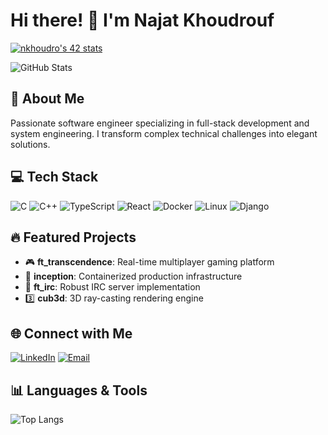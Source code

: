 # Hi there! 👋 I'm Najat Khoudrouf

[![nkhoudro's 42 stats](https://badge.mediaplus.ma/binary/nkhoudro)](https://github.com/oakoudad/badge42)


![GitHub Stats](https://github-readme-stats.vercel.app/api?username=Nkhou&theme=dark&show_icons=true)

## 🚀 About Me
Passionate software engineer specializing in full-stack development and system engineering. I transform complex technical challenges into elegant solutions.

## 💻 Tech Stack
![C](https://img.shields.io/badge/C-00599C?style=for-the-badge&logo=c&logoColor=white)
![C++](https://img.shields.io/badge/C++-00599C?style=for-the-badge&logo=c%2B%2B&logoColor=white)
![TypeScript](https://img.shields.io/badge/TypeScript-007ACC?style=for-the-badge&logo=typescript&logoColor=white)
![React](https://img.shields.io/badge/React-20232A?style=for-the-badge&logo=react&logoColor=61DAFB)
![Docker](https://img.shields.io/badge/Docker-2CA5E0?style=for-the-badge&logo=docker&logoColor=white)
![Linux](https://img.shields.io/badge/Linux-FCC624?style=for-the-badge&logo=linux&logoColor=black)
![Django](https://img.shields.io/badge/django-%23092E20.svg?style=for-the-badge&logo=django&logoColor=white)

## 🔥 Featured Projects
- 🎮 **ft_transcendence**: Real-time multiplayer gaming platform
- 🐳 **inception**: Containerized production infrastructure
- 💬 **ft_irc**: Robust IRC server implementation
- 3️⃣ **cub3d**: 3D ray-casting rendering engine

## 🌐 Connect with Me
[![LinkedIn](https://img.shields.io/badge/LinkedIn-0077B5?style=for-the-badge&logo=linkedin&logoColor=white)](www.linkedin.com/in/najat-khodrouf-97ba99253)
[![Email](https://img.shields.io/badge/Email-D14836?style=for-the-badge&logo=gmail&logoColor=white)](mailto:najat.khoudrouf75.com)

## 📊 Languages & Tools
![Top Langs](https://github-readme-stats.vercel.app/api/top-langs/?username=Nkhou&layout=compact&theme=dark)
